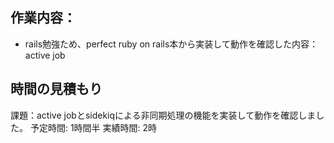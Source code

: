 ## 作業内容：
* rails勉強ため、perfect ruby on rails本から実装して動作を確認した内容：
active job

## 時間の見積もり
課題：active jobとsidekiqによる非同期処理の機能を実装して動作を確認しました。
予定時間: 1時間半
実績時間: 2時

